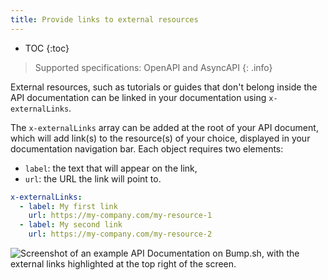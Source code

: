 ```yaml
---
title: Provide links to external resources
---
```


- TOC
{:toc}

> Supported specifications: OpenAPI and AsyncAPI
{: .info}

External resources, such as tutorials or guides that don't belong inside the API documentation can be linked in your documentation using `x-externalLinks`.

The `x-externalLinks` array can be added at the root of your API document, which will add link(s) to the resource(s) of your choice, displayed in your documentation navigation bar. Each object requires two elements:
- `label`: the text that will appear on the link,
- `url`: the URL the link will point to.

```yaml
x-externalLinks:
  - label: My first link
    url: https://my-company.com/my-resource-1
  - label: My second link
    url: https://my-company.com/my-resource-2
```

![Screenshot of an example API Documentation on Bump.sh, with the external links highlighted at the top right of the screen.](/images/help/x-externalLinks.png)
